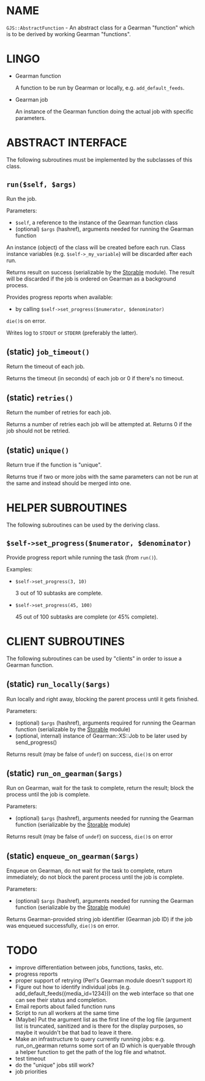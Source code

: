 # NAME

`GJS::AbstractFunction` - An abstract class for a Gearman "function" which
is to be derived by working Gearman "functions".



# LINGO

- Gearman function

    A function to be run by Gearman or locally, e.g. `add_default_feeds`.

- Gearman job

    An instance of the Gearman function doing the actual job with specific parameters.

# ABSTRACT INTERFACE

The following subroutines must be implemented by the subclasses of this class.

## `run($self, $args)`

Run the job.

Parameters:

- `$self`, a reference to the instance of the Gearman function class
- (optional) `$args` (hashref), arguments needed for running the
Gearman function

An instance (object) of the class will be created before each run. Class
instance variables (e.g. `$self->_my_variable`) will be discarded after
each run.

Returns result on success (serializable by the [Storable](http://search.cpan.org/perldoc?Storable) module). The result
will be discarded if the job is ordered on Gearman as a background process.

Provides progress reports when available:

- by calling `$self->set_progress($numerator, $denominator)`

`die()`s on error.

Writes log to `STDOUT` or `STDERR` (preferably the latter).

## (static) `job_timeout()`

Return the timeout of each job.

Returns the timeout (in seconds) of each job or 0 if there's no timeout.

## (static) `retries()`

Return the number of retries for each job.

Returns a number of retries each job will be attempted at. Returns 0 if the job
should not be retried.

## (static) `unique()`

Return true if the function is "unique".

Returns true if two or more jobs with the same parameters can not be run at the
same and instead should be merged into one.

# HELPER SUBROUTINES

The following subroutines can be used by the deriving class.

## `$self->set_progress($numerator, $denominator)`

Provide progress report while running the task (from `run()`).

Examples:

- `$self->set_progress(3, 10)`

    3 out of 10 subtasks are complete.

- `$self->set_progress(45, 100)`

    45 out of 100 subtasks are complete (or 45% complete).

# CLIENT SUBROUTINES

The following subroutines can be used by "clients" in order to issue a Gearman
function.

## (static) `run_locally($args)`

Run locally and right away, blocking the parent process until it gets finished.

Parameters:

- (optional) `$args` (hashref), arguments required for running the
Gearman function  (serializable by the [Storable](http://search.cpan.org/perldoc?Storable) module)
- (optional, internal) instance of Gearman::XS::Job to be later used by
send\_progress()

Returns result (may be false of `undef`) on success, `die()`s on error

## (static) `run_on_gearman($args)`

Run on Gearman, wait for the task to complete, return the result; block the
process until the job is complete.

Parameters:

- (optional) `$args` (hashref), arguments needed for running the Gearman
function (serializable by the [Storable](http://search.cpan.org/perldoc?Storable) module)

Returns result (may be false of `undef`) on success, `die()`s on error

## (static) `enqueue_on_gearman($args)`

Enqueue on Gearman, do not wait for the task to complete, return immediately;
do not block the parent process until the job is complete.

Parameters:

- (optional) `$args` (hashref), arguments needed for running the Gearman
function (serializable by the [Storable](http://search.cpan.org/perldoc?Storable) module)

Returns Gearman-provided string job identifier (Gearman job ID) if the job was
enqueued successfully, `die()`s on error.

# TODO

- improve differentiation between jobs, functions, tasks, etc.
- progress reports
- proper support of retrying (Perl's Gearman module doesn't support it)
- Figure out how to identify individual jobs (e.g.
add\_default\_feeds({media\_id=1234})) on the web interface so that one can see
their status and completion.
- Email reports about failed function runs
- Script to run all workers at the same time
- (Maybe) Put the argument list as the first line of the log file
(argument list is truncated, sanitized and is there for the display purposes,
so maybe it wouldn't be that bad to leave it there.
- Make an infrastructure to query currently running jobs: e.g.
run\_on\_gearman returns some sort of an ID which is queryable through a helper
function to get the path of the log file and whatnot.
- test timeout
- do the "unique" jobs still work?
- job priorities

